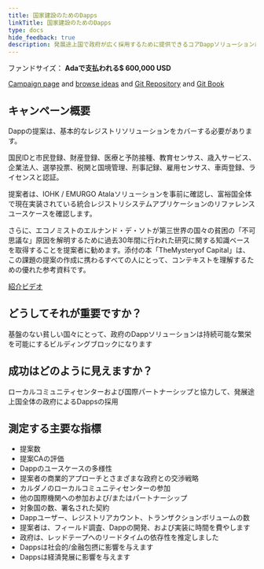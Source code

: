 ```yaml
---
title: 国家建設のためのDapps
linkTitle: 国家建設のためのDapps
type: docs
hide_feedback: true
description: 発展途上国で政府が広く採用するために提供できるコアDappソリューションは何ですか？
---
```


ファンドサイズ： **Adaで支払われる$ 600,000  USD**

[Campaign page](https://cardano.ideascale.com/a/campaign-home/26249) and [browse ideas](https://cardano.ideascale.com/a/ideas/top/campaign-filter/byids/campaigns/26249/stage/unspecified) and [Git Repository](https://github.com/Catalyst-Challenges/F7-Nation-Building-Dapps) and [Git Book](https://quality-assurance-dao.gitbook.io/catalyst-fund-7-challenges/fund-7/nation-building-dapps)

## キャンペーン概要

Dappの提案は、基本的なレジストリソリューションをカバーする必要があります。

国民IDと市民登録、財産登録、医療と予防接種、教育センサス、歳入サービス、企業法人、選挙投票、税関と国境管理、刑事記録、雇用センサス、車両登録、ライセンスと認証。

提案者は、IOHK / EMURGO Atalaソリューションを事前に確認し、富裕国全体で現在実装されている統合レジストリシステムアプリケーションのリファレンスユースケースを確認します。

さらに、エコノミストのエルナンド・デ・ソトが第三世界の国々の貧困の「不可思議な」原因を解明するために過去30年間に行われた研究に関する知識ベースを取得することを提案者に勧めます。添付の本「TheMysteryof Capital」は、この課題の提案の作成に携わるすべての人にとって、コンテキストを理解するための優れた参考資料です。

[紹介ビデオ](https://archive.org/details/Hernando_De_Soto_The_Mystery_Of_Capital_Why_Capitalism_TriumphsIn_The_West_And_Fails_Everywhere_Else)

## どうしてそれが重要ですか？

基盤のない貧しい国々にとって、政府のDappソリューションは持続可能な繁栄を可能にするビルディングブロックになります

## 成功はどのように見えますか？

ローカルコミュニティセンターおよび国際パートナーシップと協力して、発展途上国全体の政府によるDappsの採用

## 測定する主要な指標

- 提案数
- 提案CAの評価
- Dappのユースケースの多様性
- 提案者の商業的アプローチとさまざまな政府との交渉戦略
- カルダノのローカルコミュニティセンターの参加
- 他の国際機関への参加および/またはパートナーシップ
- 対象国の数、署名された契約
- Dappユーザー、レジストリアカウント、トランザクションボリュームの数
- 提案者は、フィールド調査、Dappの開発、および実装に時間を費やします
- 政府は、レッドテープへのリードタイムの依存性を推定しました
- Dappsは社会的/金融包摂に影響を与えます
- Dappsは経済発展に影響を与えます
